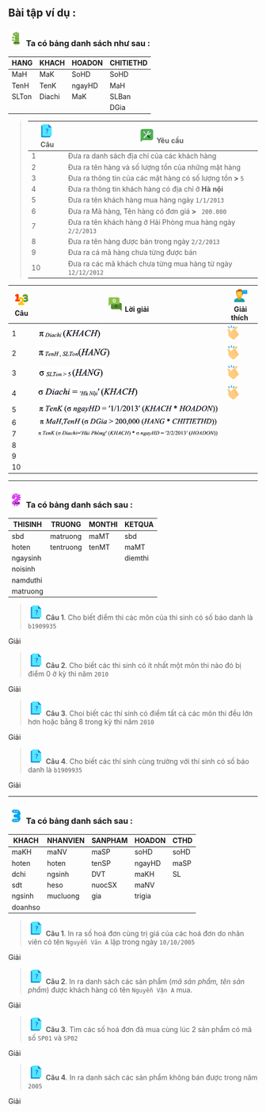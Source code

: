 ## Bài tập ví dụ :

### ![icons8-1_cute.png](https://raw.githubusercontent.com/Zenfection/Image/master/2021/03/21-12-29-08-icons8-1_cute.png) Ta có bảng danh sách như sau :

| HANG  | KHACH  | HOADON | CHITIETHD |
| ----- | ------ | ------ | --------- |
| MaH   | MaK    | SoHD   | SoHD      |
| TenH  | TenK   | ngayHD | MaH       |
| SLTon | Diachi | MaK    | SLBan     |
|       |        |        | DGia      |

> | ![icons8questionspng](https://raw.githubusercontent.com/Zenfection/Image/master/2021/03/17-08-59-15-icons8-questions.png) Câu | ![icons8-request_service.png](https://raw.githubusercontent.com/Zenfection/Image/master/2021/03/21-14-26-23-icons8-request_service.png) Yêu cầu |
> | ----------------------------------------------------------------------------------------------------------------------------- | ----------------------------------------------------------------------------------------------------------------------------------------------- |
> | 1                                                                                                                             | Đưa ra danh sách địa chỉ của các khách hàng                                                                                                     |
> | 2                                                                                                                             | Đưa ra tên hàng và số lượng tồn của những mặt hàng                                                                                              |
> | 3                                                                                                                             | Đưa ra thông tin của các mặt hàng có số lượng tồn **>** `5`                                                                                     |
> | 4                                                                                                                             | Đưa ra thông tin khách hàng có địa chỉ ở **Hà nội**                                                                                             |
> | 5                                                                                                                             | Đưa ra tên khách hàng mua hàng ngày `1/1/2013`                                                                                                  |
> | 6                                                                                                                             | Đưa ra Mã hàng, Tên hàng có đơn giá **>** ` 200.000`                                                                                            |
> | 7                                                                                                                             | Đưa ra tên khách hàng ở Hải Phòng mua hàng ngày `2/2/2013`                                                                                      |
> | 8                                                                                                                             | Đưa ra tên hàng được bán trong ngày `2/2/2013`                                                                                                  |
> | 9                                                                                                                             | Đưa ra cá mã hàng chưa từng được bán                                                                                                            |
> | 10                                                                                                                            | Đưa ra các mã khách chưa từng mua hàng từ ngày `12/12/2012`                                                                                     |

| ![icons8-numbers.png](https://raw.githubusercontent.com/Zenfection/Image/master/2021/03/21-14-23-58-icons8-numbers.png)Câu | ![icons8-faq.png](https://raw.githubusercontent.com/Zenfection/Image/master/2021/03/21-14-23-24-icons8-faq.png) Lời giải                                                                                                                                        | ![icons8-consultation.png](https://raw.githubusercontent.com/Zenfection/Image/master/2021/03/21-14-23-33-icons8-consultation.png) Giải thích |
| -------------------------------------------------------------------------------------------------------------------------- | --------------------------------------------------------------------------------------------------------------------------------------------------------------------------------------------------------------------------------------------------------------- | -------------------------------------------------------------------------------------------------------------------------------------------- |
| 1                                                                                                                          | <img title="" src="https://raw.githubusercontent.com/Zenfection/Image/master/2021/03/21-14-15-29-A%CC%89nh%20chu%CC%A3p%20Ma%CC%80n%20hi%CC%80nh%202021-03-21%20lu%CC%81c%2014.15.11.png" alt="" width="128">                                                   | ![icons8-easy.png](https://raw.githubusercontent.com/Zenfection/Image/master/2021/03/21-16-37-44-icons8-easy.png)                            |
| 2                                                                                                                          | <img title="" src="https://raw.githubusercontent.com/Zenfection/Image/master/2021/03/21-14-15-36-A%CC%89nh%20chu%CC%A3p%20Ma%CC%80n%20hi%CC%80nh%202021-03-21%20lu%CC%81c%2014.15.18.png" alt="Ảnh chụp Màn hình 2021-03-21 lúc 14.15.18.png" width="147"> | ![icons8-easy.png](https://raw.githubusercontent.com/Zenfection/Image/master/2021/03/21-16-37-44-icons8-easy.png)                            |
| 3                                                                                                                          | <img title="" src="https://raw.githubusercontent.com/Zenfection/Image/master/2021/03/21-16-23-32-A%CC%89nh%20chu%CC%A3p%20Ma%CC%80n%20hi%CC%80nh%202021-03-21%20lu%CC%81c%2016.23.25.png" alt="Ảnh chụp Màn hình 2021-03-21 lúc 16.23.25.png" width="134"> | ![icons8-easy.png](https://raw.githubusercontent.com/Zenfection/Image/master/2021/03/21-16-37-44-icons8-easy.png)                            |
| 4                                                                                                                          | <img title="" src="https://raw.githubusercontent.com/Zenfection/Image/master/2021/03/21-16-25-34-A%CC%89nh%20chu%CC%A3p%20Ma%CC%80n%20hi%CC%80nh%202021-03-21%20lu%CC%81c%2016.25.24.png" alt="Ảnh chụp Màn hình 2021-03-21 lúc 16.25.24.png" width="203"> | ![icons8-easy.png](https://raw.githubusercontent.com/Zenfection/Image/master/2021/03/21-16-37-44-icons8-easy.png)                            |
| 5                                                                                                                          | <img title="" src="https://raw.githubusercontent.com/Zenfection/Image/master/2021/03/21-16-28-12-A%CC%89nh%20chu%CC%A3p%20Ma%CC%80n%20hi%CC%80nh%202021-03-21%20lu%CC%81c%2016.28.08.png" alt="Ảnh chụp Màn hình 2021-03-21 lúc 16.28.08.png" width="425"> |                                                                                                                                              |
| 6                                                                                                                          | ![Ảnh chụp Màn hình 2021-03-21 lúc 16.31.11.png](https://raw.githubusercontent.com/Zenfection/Image/master/2021/03/21-16-31-29-A%CC%89nh%20chu%CC%A3p%20Ma%CC%80n%20hi%CC%80nh%202021-03-21%20lu%CC%81c%2016.31.11.png)                                    |                                                                                                                                              |
| 7                                                                                                                          | ![Ảnh chụp Màn hình 2021-03-21 lúc 16.31.20.png](https://raw.githubusercontent.com/Zenfection/Image/master/2021/03/21-16-31-40-A%CC%89nh%20chu%CC%A3p%20Ma%CC%80n%20hi%CC%80nh%202021-03-21%20lu%CC%81c%2016.31.20.png)                                    |                                                                                                                                              |
| 8                                                                                                                          |                                                                                                                                                                                                                                                                 |                                                                                                                                              |
| 9                                                                                                                          |                                                                                                                                                                                                                                                                 |                                                                                                                                              |
| 10                                                                                                                         |                                                                                                                                                                                                                                                                 |                                                                                                                                              |





---

### ![icons8-2_cute.png](https://raw.githubusercontent.com/Zenfection/Image/master/2021/03/21-12-29-20-icons8-2_cute.png) Ta có bảng danh sách sau :

| THISINH  | TRUONG    | MONTHI | KETQUA  |
| -------- | --------- | ------ | ------- |
| sbd      | matruong  | maMT   | sbd     |
| hoten    | tentruong | tenMT  | maMT    |
| ngaysinh |           |        | diemthi |
| noisinh  |           |        |         |
| namduthi |           |        |         |
| matruong |           |        |         |

> ![icons8questionspng](https://raw.githubusercontent.com/Zenfection/Image/master/2021/03/17-08-59-15-icons8-questions.png) **Câu 1**. Cho biết điểm thi các môn của thi sinh có số báo danh là `b1909935`

Giải

> ![icons8questionspng](https://raw.githubusercontent.com/Zenfection/Image/master/2021/03/17-08-59-15-icons8-questions.png) **Câu 2**. Cho biết các thi sinh có ít nhất một môn thi nào đó bị điểm 0 ở kỳ thi năm `2010`

Giải

> ![icons8questionspng](https://raw.githubusercontent.com/Zenfection/Image/master/2021/03/17-08-59-15-icons8-questions.png) **Câu 3**. Choi biết các thí sinh có điểm tất cả các môn thi đều lớn hơn hoặc bằng 8 trong kỳ thi năm `2010`

Giải

> ![icons8questionspng](https://raw.githubusercontent.com/Zenfection/Image/master/2021/03/17-08-59-15-icons8-questions.png) **Câu 4**. Cho biết các thí sinh cùng trường với thí sinh có số báo danh là `b1909935`

Giải

---

### ![icons8-3_cute.png](https://raw.githubusercontent.com/Zenfection/Image/master/2021/03/21-12-29-36-icons8-3_cute.png) Ta có bảng danh sách sau :

| KHACH   | NHANVIEN | SANPHAM | HOADON | CTHD |
| ------- | -------- | ------- | ------ | ---- |
| maKH    | maNV     | maSP    | soHD   | soHD |
| hoten   | hoten    | tenSP   | ngayHD | maSP |
| dchi    | ngsinh   | DVT     | maKH   | SL   |
| sdt     | heso     | nuocSX  | maNV   |      |
| ngsinh  | mucluong | gia     | trigia |      |
| doanhso |          |         |        |      |

> ![icons8questionspng](https://raw.githubusercontent.com/Zenfection/Image/master/2021/03/17-08-59-15-icons8-questions.png) **Câu 1**. In ra số hoá đơn cùng trị giá của các hoá đơn do nhân viên có tên `Nguyễn Văn A` lập trong ngày `10/10/2005`

Giải

> ![icons8questionspng](https://raw.githubusercontent.com/Zenfection/Image/master/2021/03/17-08-59-15-icons8-questions.png) **Câu 2**. In ra danh sách các sản phẩm (*mã sản phẩm, tên sản phẩm*) được khách hàng có tên `Nguyễn Vặn A` mua.

Giải

> ![icons8questionspng](https://raw.githubusercontent.com/Zenfection/Image/master/2021/03/17-08-59-15-icons8-questions.png) **Câu 3**. Tìm các số hoá đơn đã mua cùng lúc 2 sản phẩm có mã số `SP01` và `SP02`

Giải

> ![icons8questionspng](https://raw.githubusercontent.com/Zenfection/Image/master/2021/03/17-08-59-15-icons8-questions.png) **Câu 4**. In ra danh sách các sản phẩm không bán được trong năm `2005`

Giải
